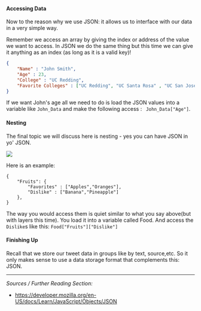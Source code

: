 #### Accessing Data

Now to the reason why we use JSON: it allows us to interface with our data in a very simple way. 

Remember we access an array by giving the index or address of the value we want to access.  In JSON we do the same thing but this time we can give it anything as an index (as long as it is a valid key)!

```json
{
	"Name" : "John Smith",
	"Age" : 23,
	"College" : "UC Redding",
	"Favorite Colleges" : ["UC Redding", "UC Santa Rosa" , "UC San Jose"],
}
```

If we want John's age all we need to do is load the JSON values into a variable like `John_Data` and make the following access : ` John_Data["Age"]`.

#### Nesting

The final topic we will discuss here is nesting - yes you can have JSON in yo' JSON.

![](https://i.chzbgr.com/full/8759438080/hC74C9921/i-heard-you-like-json-so-im-going-to-put-json-inside-json-so-you-can-parse-what-is-parsed)

Here is an example:

```
{
	"Fruits": {
		"Favorites" : ["Apples","Oranges"],
    	"Dislike" : ["Banana","Pineapple"]
	},
}
```

The way you would access them is quiet similar to what you say above(but with layers this time). You load it into a variable called Food. And access the `Dislike`s like this: `Food["Fruits"]["Dislike"]`

#### Finishing Up

Recall that we store our tweet data in groups like by text, source,etc. So it only makes sense to use a data storage format that complements this: JSON.



***

*Sources / Further Reading Section:*

* https://developer.mozilla.org/en-US/docs/Learn/JavaScript/Objects/JSON